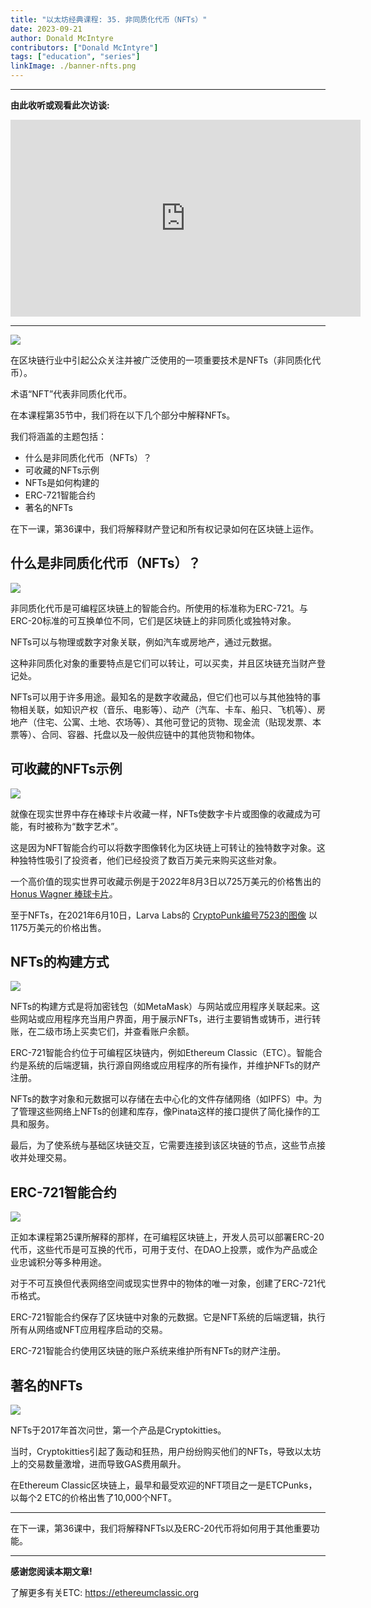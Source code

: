 ```yaml
---
title: "以太坊经典课程: 35. 非同质化代币（NFTs）"
date: 2023-09-21
author: Donald McIntyre
contributors: ["Donald McIntyre"]
tags: ["education", "series"]
linkImage: ./banner-nfts.png
---
```


---
**由此收听或观看此次访谈:**

<iframe width="560" height="315" src="https://www.youtube.com/embed/v8Isn4i6Ww8?si=EMyAqiRt7c_SIZOZ" title="YouTube video player" frameborder="0" allow="accelerometer; autoplay; clipboard-write; encrypted-media; gyroscope; picture-in-picture; web-share" allowfullscreen></iframe>

---

![](1.png)

在区块链行业中引起公众关注并被广泛使用的一项重要技术是NFTs（非同质化代币）。

术语“NFT”代表非同质化代币。

在本课程第35节中，我们将在以下几个部分中解释NFTs。

我们将涵盖的主题包括：

- 什么是非同质化代币（NFTs）？
- 可收藏的NFTs示例
- NFTs是如何构建的
- ERC-721智能合约
- 著名的NFTs

在下一课，第36课中，我们将解释财产登记和所有权记录如何在区块链上运作。

## 什么是非同质化代币（NFTs）？

![](2-zh.png)

非同质化代币是可编程区块链上的智能合约。所使用的标准称为ERC-721。与ERC-20标准的可互换单位不同，它们是区块链上的非同质化或独特对象。

NFTs可以与物理或数字对象关联，例如汽车或房地产，通过元数据。

这种非同质化对象的重要特点是它们可以转让，可以买卖，并且区块链充当财产登记处。

NFTs可以用于许多用途。最知名的是数字收藏品，但它们也可以与其他独特的事物相关联，如知识产权（音乐、电影等）、动产（汽车、卡车、船只、飞机等）、房地产（住宅、公寓、土地、农场等）、其他可登记的货物、现金流（贴现发票、本票等）、合同、容器、托盘以及一般供应链中的其他货物和物体。

## 可收藏的NFTs示例

![](3-zh.png)

就像在现实世界中存在棒球卡片收藏一样，NFTs使数字卡片或图像的收藏成为可能，有时被称为“数字艺术”。

这是因为NFT智能合约可以将数字图像转化为区块链上可转让的独特数字对象。这种独特性吸引了投资者，他们已经投资了数百万美元来购买这些对象。

一个高价值的现实世界可收藏示例是于2022年8月3日以725万美元的价格售出的 [Honus Wagner 棒球卡片](https://www.mlb.com/news/rare-t206-honus-wagner-baseball-card-sold-for-7-25-million)。

至于NFTs，在2021年6月10日，Larva Labs的 [CryptoPunk编号7523的图像](https://www.cnbc.com/2021/06/10/covid-alien-cryptopunk-nft-sells-for-11point7-million-in-sothebys-auction.html) 以1175万美元的价格出售。

## NFTs的构建方式

![](4-zh.png)

NFTs的构建方式是将加密钱包（如MetaMask）与网站或应用程序关联起来。这些网站或应用程序充当用户界面，用于展示NFTs，进行主要销售或铸币，进行转账，在二级市场上买卖它们，并查看账户余额。

ERC-721智能合约位于可编程区块链内，例如Ethereum Classic（ETC）。智能合约是系统的后端逻辑，执行源自网络或应用程序的所有操作，并维护NFTs的财产注册。

NFTs的数字对象和元数据可以存储在去中心化的文件存储网络（如IPFS）中。为了管理这些网络上NFTs的创建和库存，像Pinata这样的接口提供了简化操作的工具和服务。

最后，为了使系统与基础区块链交互，它需要连接到该区块链的节点，这些节点接收并处理交易。

## ERC-721智能合约

![](5.png)

正如本课程第25课所解释的那样，在可编程区块链上，开发人员可以部署ERC-20代币，这些代币是可互换的代币，可用于支付、在DAO上投票，或作为产品或企业忠诚积分等多种用途。

对于不可互换但代表网络空间或现实世界中的物体的唯一对象，创建了ERC-721代币格式。

ERC-721智能合约保存了区块链中对象的元数据。它是NFT系统的后端逻辑，执行所有从网络或NFT应用程序启动的交易。

ERC-721智能合约使用区块链的账户系统来维护所有NFTs的财产注册。

## 著名的NFTs

![](6.png)

NFTs于2017年首次问世，第一个产品是Cryptokitties。

当时，Cryptokitties引起了轰动和狂热，用户纷纷购买他们的NFTs，导致以太坊上的交易数量激增，进而导致GAS费用飙升。

在Ethereum Classic区块链上，最早和最受欢迎的NFT项目之一是ETCPunks，以每个2 ETC的价格出售了10,000个NFT。

---

在下一课，第36课中，我们将解释NFTs以及ERC-20代币将如何用于其他重要功能。

---

**感谢您阅读本期文章!**

了解更多有关ETC: https://ethereumclassic.org
